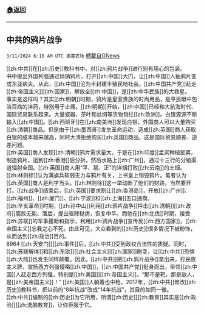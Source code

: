 ###  [:house:返回](README.md)
---


## 中共的鸦片战争
`3/11/2024 6:16 AM UTC 澳喜农场` [轉載自GNews](https://gnews.org/articles/2383329)

         

[[zh:中共]]在[[zh:历史]]教科书中，对[[zh:鸦片战争]]进行别有用心的包装。  
书中提出外国列强通过倾销鸦片，打开[[zh:中国]]大门，让[[zh:中国]]人抽鸦片变成东亚病夫。从此，[[zh:中国]]沦为半封建半殖民地社会。[[zh:中国共产党]]赶走[[zh:帝国主义]][[zh:国家]]，解放全[[zh:中国]]，是[[zh:中华民族]]的大救星。  
事实是这样吗？其实[[zh:明朝]]时期，鸦片是皇室贵族的时尚用品，是平民眼中包治百病的洋药，特别用于止痛。[[zh:明朝]]开始，[[zh:中国]]已经和大航海时代、国际贸易联系起来。大量瓷器、茶叶和丝绸等货物销往[[zh:欧洲]]。白银源源不断输入[[zh:中国]]。[[zh:西班牙]]在[[zh:南美洲]]发现白银，外国商人可以大量购买[[zh:清朝]]商品。但是由于[[zh:墨西哥]]发生革命运动，造成[[zh:英国]]商人获取白银的成本越来越高，同时大清拒绝购买[[zh:英国]]商品。这是国际贸易顺差、逆差问题。  
[[zh:英国]]商人发现[[zh:清朝]]鸦片需求量大，于是在[[zh:印度]]孟买种植罂粟，制造鸦片，运到[[zh:香港]]后分拆，然后水路上[[zh:广州]]，通过十三行的分销渠道辐射全国。[[zh:英国]]商人用“平、靓、正”的洋烟打败[[zh:云南]]的土烟。  
[[zh:林则徐]]认为满旗兵软弱无力与鸦片有关，上书皇上销毁鸦片。笔者认为[[zh:英国]]商人是利字当头。[[zh:林则徐]]这一举动断了他们的财路，当然要开打。[[zh:战争]]结束后，[[zh:英国]]要求割让[[zh:香港岛]]，开放[[zh:广州]]、[[zh:福州]]、[[zh:厦门]]、[[zh:宁波]]和[[zh:上海]]五口通商。  
[[zh:辛亥革命]]时期，[[zh:孙中山]]利用[[zh:鸦片战争]]抨击[[zh:清朝]][[zh:政府]]腐败无能、落后，提出驱除鞑虏，恢复中华。而他在[[zh:北伐]]时期，接受[[zh:苏联]]的军事援助和指示，利用[[zh:鸦片战争]]宣传反[[zh:西方国家]]，[[zh:帝国主义]]忘我之心不死。由此可见，大众看到的[[zh:历史]]很多情况下被粉饰，从而达到[[zh:政治]]目的。  
8964 [[zh:天安门]][[zh:事件]]后，[[zh:中共]]受到政权合法性的质疑。同时，[[zh:苏联解体]]和[[zh:东欧]][[zh:社会主义]][[zh:国家]]剧变，让[[zh:中共]]恐惧[[zh:大陆]]也发生同样颠覆。因此，[[zh:中共]]把[[zh:鸦片战争]]拿出来，打民族主义牌，宣扬西方列强侵略[[zh:中国]]，[[zh:中国共产党]]挺身而出，带领[[zh:中国]]人赶走西方列强，特别是[[zh:美国]][[zh:帝国主义]]。“那不是靶，那是敌人，是[[zh:美帝国主义]]！” [[zh:美国]]人躺着也中枪。2017年，[[zh:中共]]修改[[zh:历史]]教科书，把以前的“8年抗战”改成“14年抗战”，其目的如同一辙。  
[[zh:中共]]编制的[[zh:历史]]为它所用，所谓[[zh:历史]][[zh:教育]]其实是[[zh:政治]][[zh:洗脑教育]]，让你臣服于它。
